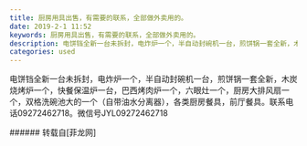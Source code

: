 ```yaml
---
title: 厨房用具出售，有需要的联系，全部做外卖用的。
date: 2019-2-1 11:52
keywords: 厨房用具出售，有需要的联系，全部做外卖用的。
description: 电饼铛全新一台未拆封，电炸炉一个，半自动封碗机一台，煎饼锅一套全新，木炭烧烤炉一个，快餐保温炉一台，巴西烤肉炉一个，六眼灶一个，厨房大排风扇一个，双格洗碗池大的一个（自带油水分离器），各类厨房餐具，前厅餐具。联系电话09272462718。微信号JYL09272462718
categories: used
---
```

<td class="t_f" id="postmessage_2874799">

电饼铛全新一台未拆封，电炸炉一个，半自动封碗机一台，煎饼锅一套全新，木炭烧烤炉一个，快餐保温炉一台，巴西烤肉炉一个，六眼灶一个，厨房大排风扇一个，双格洗碗池大的一个（自带油水分离器），各类厨房餐具，前厅餐具。联系电话09272462718。微信号JYL09272462718<br/>
</td>
###### 转载自[菲龙网]